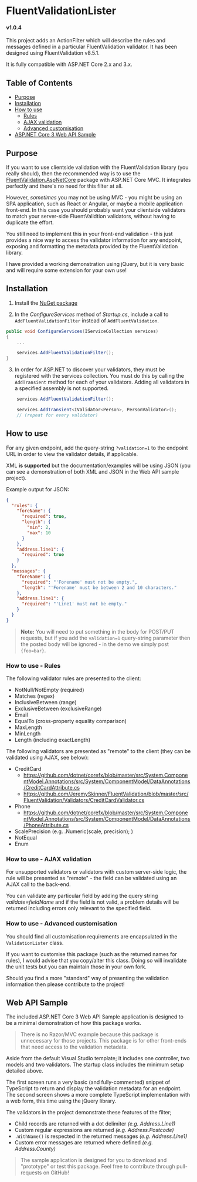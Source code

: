 # FluentValidationLister
#### v1.0.4

This project adds an ActionFilter which will describe the rules and messages defined in a particular FluentValidation validator. It has been designed using FluentValidation v8.5.1.

It is fully compatible with ASP.NET Core 2.x and 3.x.

## Table of Contents

- [Purpose](#purpose)
- [Installation](#installation)
- [How to use](#how-to-use)
  - [Rules](#how-to-use---rules)
  - [AJAX validation](#how-to-use---ajax-validation)
  - [Advanced customisation](#how-to-use---advanced-customisation)
- [ASP.NET Core 3 Web API Sample](#web-api-sample)

## Purpose

If you want to use clientside validation with the FluentValidation library (you really should), then the recommended way is to use the [FluentValidation.AspNetCore](https://www.nuget.org/packages/FluentValidation.AspNetCore/) package with ASP.NET Core MVC. It integrates perfectly and there's no need for this filter at all.

However, _sometimes_ you may not be using MVC - you might be using an SPA application, such as React or Angular, or maybe a mobile application front-end. In this case you should probably want your clientside validators to match your server-side FluentValidtion validators, without having to duplicate the effort.

You still need to implement this in your front-end validation - this just provides a nice way to access the validator information for any endpoint, exposing and formatting the metadata provided by the FluentValidation library.

I have provided a working demonstration using jQuery, but it is very basic and will require some extension for your own use!

## Installation

1. Install the [NuGet package](https://www.nuget.org/packages/FluentValidationLister.Filter/)

2. In the _ConfigureServices_ method of _Startup.cs_, include a call to `AddFluentValidationFilter` instead of `AddFluentValidation`.

```csharp
public void ConfigureServices(IServiceCollection services)
{
    ...

    services.AddFluentValidationFilter();
}
```

3. In order for ASP.NET to discover your validators, they must be registered with the services collection. You must do this by calling the `AddTransient` method for each of your validators. Adding all validators in a specified assembly is not supported.

```csharp
    services.AddFluentValidationFilter();

    services.AddTransient<IValidator<Person>, PersonValidator>();
    // (repeat for every validator)
```

## How to use

For any given endpoint, add the query-string `?validation=1` to the endpoint URL in order to view the validator details, if applicable.

XML **is supported** but the documentation/examples will be using JSON (you can see a demonstration of both XML and JSON in the Web API sample project).

Example output for JSON:

```json
{
  "rules": {
    "foreName": {
      "required": true,
      "length": {
        "min": 2,
        "max": 10
      }
    },
    "address.line1": {
      "required": true
    }
  },
  "messages": {
    "foreName": {
      "required": "'Forename' must not be empty.",
      "length": "'Forename' must be between 2 and 10 characters."
    },
    "address.line1": {
      "required": "'Line1' must not be empty."
    }
  }
}
```

> **Note:** You will need to put something in the body for POST/PUT requests, but if you add the `validation=1` query-string parameter then the posted body will be ignored - in the demo we simply post `{foo=bar}`.

### How to use - Rules

The following validator rules are presented to the client:

- NotNull/NotEmpty (required)
- Matches (regex)
- InclusiveBetween (range)
- ExclusiveBetween (exclusiveRange)
- Email
- EqualTo (cross-property equality comparison)
- MaxLength
- MinLength
- Length (including exactLength)

The following validators are presented as "remote" to the client (they can be validated using AJAX, see below):

- CreditCard
  - https://github.com/dotnet/corefx/blob/master/src/System.ComponentModel.Annotations/src/System/ComponentModel/DataAnnotations/CreditCardAttribute.cs
  - https://github.com/JeremySkinner/FluentValidation/blob/master/src/FluentValidation/Validators/CreditCardValidator.cs
- Phone
  - https://github.com/dotnet/corefx/blob/master/src/System.ComponentModel.Annotations/src/System/ComponentModel/DataAnnotations/PhoneAttribute.cs
- ScalePrecision (e.g. .Numeric(scale, precision); )
- NotEqual
- Enum

### How to use - AJAX validation

For unsupported validators or validators with custom server-side logic, the rule will be presented as "remote" - the field can be validated using an AJAX call to the back-end.

You can validate any particular field by adding the query string _validate=fieldName_ and if the field is not valid, a problem details will be returned including errors only relevant to the specified field.

### How to use - Advanced customisation

You should find all customisation requirements are encapsulated in the `ValidationLister` class.

If you want to customise this package (such as the returned names for rules), I would advise that you copy/alter this class. Doing so will invalidate the unit tests but you can maintain those in your own fork.

Should you find a more "standard" way of presenting the validation information then please contribute to the project!

## Web API Sample

The included ASP.NET Core 3 Web API Sample application is designed to be a minimal demonstration of how this package works.

> There is no Razor/MVC example because this package is unnecessary for those projects. This package is for other front-ends that need access to the validation metadata.

Aside from the default Visual Studio template; it includes one controller, two models and two validators. The startup class includes the minimum setup detailed above.

The first screen runs a very basic (and fully-commented) snippet of TypeScript to return and display the validation metadata for an endpoint. The second screen shows a more complete TypeScript implementation with a web form, this time using the jQuery library.

The validators in the project demonstrate these features of the filter;

- Child records are returned with a dot delimiter _(e.g. Address.Line1)_
- Custom regular expressions are returned _(e.g. Address.Postcode)_
- `.WithName()` is respected in the returned messages _(e.g. Address.Line1)_
- Custom error messages are returned where defined _(e.g. Address.County)_

> The sample application is designed for you to download and "prototype" or test this package. Feel free to contribute through pull-requests on GitHub!
